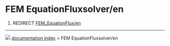 # FEM EquationFluxsolver/en
1.  REDIRECT [FEM_EquationFlux/en](FEM_EquationFlux/en.md)



---
![](images/Right_arrow.png) [documentation index](../README.md) > FEM EquationFluxsolver/en
